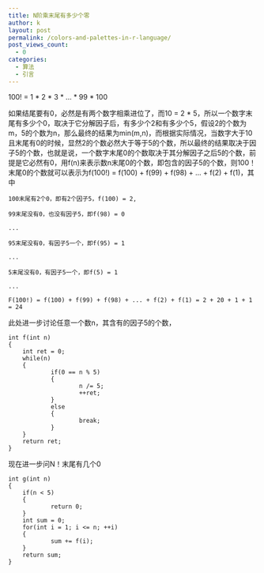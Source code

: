 ```yaml
---
title: N阶乘末尾有多少个零
author: k
layout: post
permalink: /colors-and-palettes-in-r-language/
post_views_count:
  - 0
categories:
  - 算法
  - 引言
---
```


100! = 1 * 2 * 3 * ... * 99 * 100

如果结尾要有0，必然是有两个数字相乘进位了，而10 = 2 * 5，所以一个数字末尾有多少个0，取决于它分解因子后，有多少个2和有多少个5，假设2的个数为m，5的个数为n，那么最终的结果为min(m,n)，而根据实际情况，当数字大于10且末尾有0的时候，显然2的个数必然大于等于5的个数，所以最终的结果取决于因子5的个数，也就是说，一个数字末尾0的个数取决于其分解因子之后5的个数，前提是它必然有0，用f(n)来表示数n末尾0的个数，即包含的因子5的个数，则100！末尾0的个数就可以表示为f(100!) = f(100) + f(99) + f(98) + ... + f(2) + f(1)，其中

	100末尾有2个0，即有2个因子5，f(100) = 2,

	99末尾没有0，也没有因子5，即f(98) = 0

	...

	95末尾没有0，有因子5一个，即f(95) = 1

	...

	5末尾没有0，有因子5一个，即f(5) = 1

	...

	F(100!) = f(100) + f(99) + f(98) + ... + f(2) + f(1) = 2 + 20 + 1 + 1 = 24

此处进一步讨论任意一个数n，其含有的因子5的个数，

	int f(int n)
	{
        int ret = 0;
        while(n)
        {
                if(0 == n % 5)
                {
                        n /= 5;
                        ++ret;
                }
                else
                {
                        break;
                }
        }
        return ret;
	}
现在进一步问N！末尾有几个0

	int g(int n)
	{
        if(n < 5)
        {
                return 0;
        }
        int sum = 0;
        for(int i = 1; i <= n; ++i)
        {
                sum += f(i);
        }
        return sum;
	}